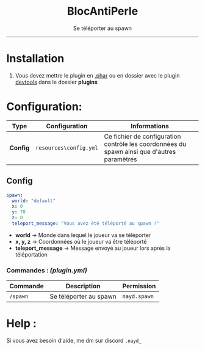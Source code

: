 <div align="center">
    <h1>BlocAntiPerle</h1>
    <p>Se téléporter au spawn</p>
</div>

--------------------

# Installation
1. Vous devez mettre le plugin en [.phar](https://phar-converter.github.io) ou en dossier avec le plugin [devtools](https://poggit.pmmp.io/p/DevTools/) dans le dossier **plugins**

# Configuration:
| **Type**         | **Configuration**          | **Informations**                                                                                       |
|------------------|----------------------------|--------------------------------------------------------------------------------------------------------|
| **__Config__**   | `resources\config.yml`     | Ce fichier de configuration contrôle les coordonnées du spawn ainsi que d'autres paramètres            |

## Config
```yaml
spawn:
  world: "default"
  x: 0
  y: 70
  z: 0
  teleport_message: "Vous avez été téléporté au spawn !"

```
- **world** → Monde dans lequel le joueur va se téléporter
- **x, y, z** → Coordonnées où le joueur va être téléporté
- **teleport_message** → Message envoyé au joueur lors après la téléportation
  
### Commandes : *(plugin.yml)*
| Commande    | Description          | Permission                          |
|-------------|----------------------|-------------------------------------|
| `/spawn` | Se téléporter au spawn | `nayd.spawn` |

# Help :
Si vous avez besoin d'aide, me dm sur discord `.nayd_`
